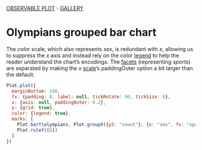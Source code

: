 <div style="color: grey; font: 13px/25.5px var(--sans-serif); text-transform: uppercase;"><h1 style="display: none;">Plot: Olympians grouped bar chart</h1><a href="/plot">Observable Plot</a> › <a href="/@observablehq/plot-gallery">Gallery</a></div>

# Olympians grouped bar chart

The *color* scale, which also represents _sex_, is redundant with *x*, allowing us to suppress the *x* axis and instead rely on the color [legend](https://observablehq.com/plot/features/legends) to help the reader understand the chart’s encodings. The [facets](https://observablehq.com/plot/features/facets) (representing _sports_) are separated by making the *x* [scale](https://observablehq.com/plot/features/scales)’s paddingOuter option a bit larger than the default. 

```js echo
Plot.plot({
  marginBottom: 100,
  fx: {padding: 0, label: null, tickRotate: 90, tickSize: 6},
  x: {axis: null, paddingOuter: 0.2},
  y: {grid: true},
  color: {legend: true},
  marks: [
    Plot.barY(olympians, Plot.groupX({y2: "count"}, {x: "sex", fx: "sport", fill: "sex"})),
    Plot.ruleY([0])
  ]
})
```
